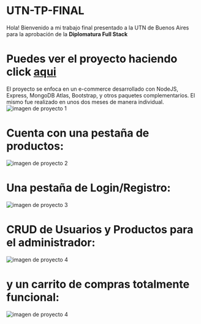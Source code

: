 # UTN-TP-FINAL

Hola! Bienvenido a mi trabajo final presentado a la UTN de Buenos Aires para la aprobación de la <b>Diplomatura Full Stack</b>

<h1>Puedes ver el proyecto haciendo click <a href="https://cfoods-ecommerce.onrender.com/">aqui</a></h1>
El proyecto se enfoca en un e-commerce desarrollado con NodeJS, Express, MongoDB Atlas, Bootstrap, y otros paquetes complementarios.
El mismo fue realizado en unos dos meses de manera individual.

<img src="https://i.ibb.co/x1MP08B/img1tp.jpg" alt="imagen de proyecto 1"/>

# Cuenta con una pestaña de productos:
<img src="https://i.ibb.co/fNTFPTt/img2tp.jpg" alt="imagen de proyecto 2"/><br>
# Una pestaña de Login/Registro:
<img src="https://i.ibb.co/MZSb12M/img3tp.jpg" alt="imagen de proyecto 3"/><br>
# CRUD de Usuarios y Productos para el administrador:
<img src="https://i.ibb.co/7kZ1PzM/img4tp.jpg" alt="imagen de proyecto 4"/><br>
# y un carrito de compras totalmente funcional:
<img src="https://i.ibb.co/pLkcBRh/img5tp.jpg" alt="imagen de proyecto 4"/>
